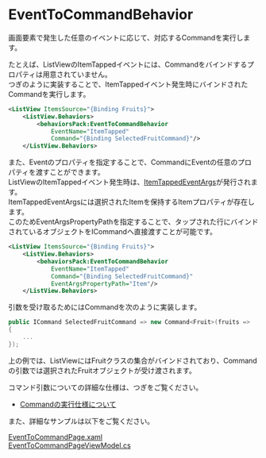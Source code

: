 # EventToCommandBehavior  

画面要素で発生した任意のイベントに応じて、対応するCommandを実行します。  

たとえば、ListViewのItemTappedイベントには、Commandをバインドするプロパティは用意されていません。  
つぎのように実装することで、ItemTappedイベント発生時にバインドされたCommandを実行します。  

```xml
<ListView ItemsSource="{Binding Fruits}">
    <ListView.Behaviors>
        <behaviorsPack:EventToCommandBehavior
            EventName="ItemTapped"
            Command="{Binding SelectedFruitCommand}"/>
    </ListView.Behaviors>
```

また、Eventのプロパティを指定することで、CommandにEventの任意のプロパティを渡すことができます。  
ListViewのItemTappedイベント発生時は、[ItemTappedEventArgs](https://developer.xamarin.com/api/type/Xamarin.Forms.ItemTappedEventArgs/)が発行されます。  
ItemTappedEventArgsには選択されたItemを保持するItemプロパティが存在します。  
このためEventArgsPropertyPathを指定することで、タップされた行にバインドされているオブジェクトをICommandへ直接渡すことが可能です。

```xml
<ListView ItemsSource="{Binding Fruits}">
    <ListView.Behaviors>
        <behaviorsPack:EventToCommandBehavior
            EventName="ItemTapped"
            Command="{Binding SelectedFruitCommand}"
            EventArgsPropertyPath="Item"/>
    </ListView.Behaviors>
```

引数を受け取るためにはCommandを次のように実装します。  

```cs
public ICommand SelectedFruitCommand => new Command<Fruit>(fruits =>
{
    ...
});
```

上の例では、ListViewにはFruitクラスの集合がバインドされており、Commandの引数では選択されたFruitオブジェクトが受け渡されます。  

コマンド引数についての詳細な仕様は、つぎをご覧ください。  

* [Commandの実行仕様について](CommandExecutionSpecifation-ja.md)  

また、詳細なサンプルは以下をご覧ください。  

[EventToCommandPage.xaml](https://github.com/nuitsjp/Xamarin.Forms.BehaviorsPack/blob/master/src/BehaviorsSampleApp/Views/EventToCommandPage.xaml)  
[EventToCommandPageViewModel.cs](https://github.com/nuitsjp/Xamarin.Forms.BehaviorsPack/blob/master/src/BehaviorsSampleApp/ViewModels/EventToCommandPageViewModel.cs)  
